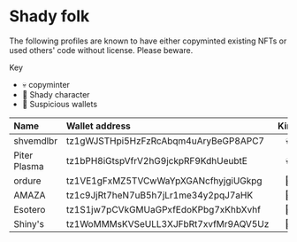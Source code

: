 # Shady folk

The following profiles are known to have either copyminted existing NFTs or used others' code without license. Please beware.

Key
- 💀 copyminter
- 🦝 Shady character
- 👛 Suspicious wallets

| Name | Wallet address | Kind | Notes |
| :--- | :--- | :---: | :--- |
| shvemdlbr | tz1gWJSTHpi5HzFzRcAbqm4uAryBeGP8APC7 | 💀 | |
| Piter Plasma | tz1bPH8iGtspVfrV2hG9jckpRF9KdhUeubtE | 💀 | |
| ordure | tz1VE1gFxMZ5TVCwWaYpXGANcfhyjgiUGkpg | 🦝 | |
| AMAZA | tz1c9JjRt7heN7uB5h7jLr1me34y2pqJ7aHK | 🦝 | |
| Esotero | tz1S1jw7pCVkGMUaGPxfEdoKPbg7xKhbXvhf | 🦝 | |
| Shiny's | tz1WoMMMsKVSeULL3XJFbRt7xvfMr9AQV5Uz | 🦝 | |